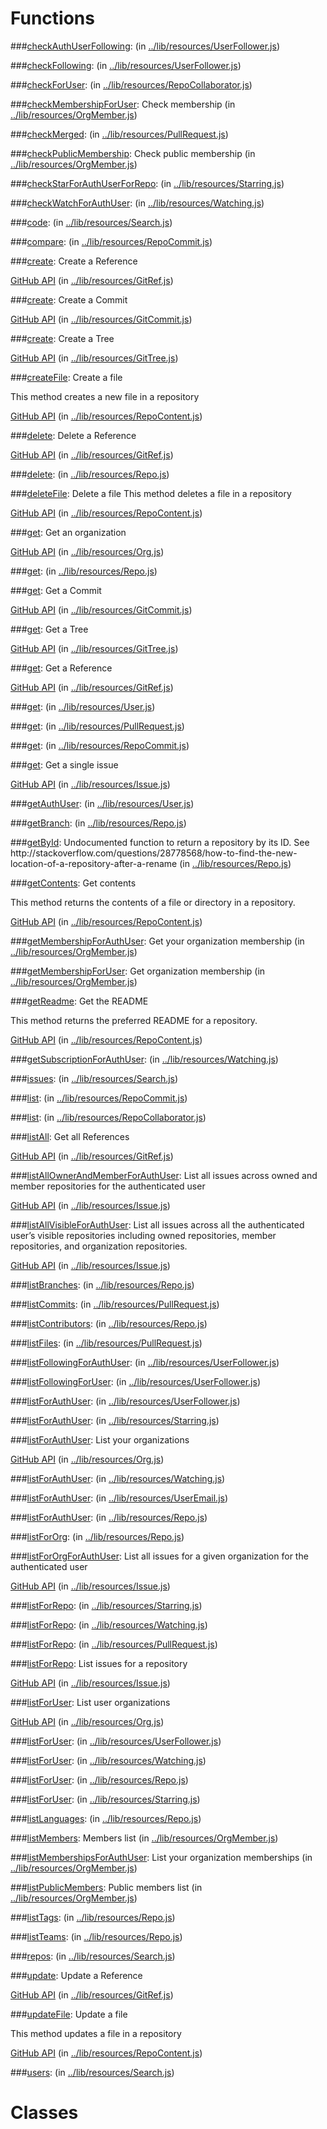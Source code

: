 Functions
=========


###[checkAuthUserFollowing](UserFollower.md):
 (in [..&#x2F;lib&#x2F;resources&#x2F;UserFollower.js](../lib/resources/UserFollower.js))



###[checkFollowing](UserFollower.md):
 (in [..&#x2F;lib&#x2F;resources&#x2F;UserFollower.js](../lib/resources/UserFollower.js))



###[checkForUser](RepoCollaborator.md):
 (in [..&#x2F;lib&#x2F;resources&#x2F;RepoCollaborator.js](../lib/resources/RepoCollaborator.js))



###[checkMembershipForUser](OrgMember.md):
Check membership (in [..&#x2F;lib&#x2F;resources&#x2F;OrgMember.js](../lib/resources/OrgMember.js))



###[checkMerged](PullRequest.md):
 (in [..&#x2F;lib&#x2F;resources&#x2F;PullRequest.js](../lib/resources/PullRequest.js))



###[checkPublicMembership](OrgMember.md):
Check public membership (in [..&#x2F;lib&#x2F;resources&#x2F;OrgMember.js](../lib/resources/OrgMember.js))



###[checkStarForAuthUserForRepo](Starring.md):
 (in [..&#x2F;lib&#x2F;resources&#x2F;Starring.js](../lib/resources/Starring.js))



###[checkWatchForAuthUser](Watching.md):
 (in [..&#x2F;lib&#x2F;resources&#x2F;Watching.js](../lib/resources/Watching.js))



###[code](Search.md):
 (in [..&#x2F;lib&#x2F;resources&#x2F;Search.js](../lib/resources/Search.js))



###[compare](RepoCommit.md):
 (in [..&#x2F;lib&#x2F;resources&#x2F;RepoCommit.js](../lib/resources/RepoCommit.js))



###[create](GitRef.md):
Create a Reference

[GitHub API](https:&#x2F;&#x2F;developer.github.com&#x2F;v3&#x2F;git&#x2F;refs&#x2F;#create-a-reference) (in [..&#x2F;lib&#x2F;resources&#x2F;GitRef.js](../lib/resources/GitRef.js))



###[create](GitCommit.md):
Create a Commit

[GitHub API](https:&#x2F;&#x2F;developer.github.com&#x2F;v3&#x2F;git&#x2F;commits&#x2F;#create-a-commit) (in [..&#x2F;lib&#x2F;resources&#x2F;GitCommit.js](../lib/resources/GitCommit.js))



###[create](GitTree.md):
Create a Tree

[GitHub API](https:&#x2F;&#x2F;developer.github.com&#x2F;v3&#x2F;git&#x2F;trees&#x2F;#create-a-tree) (in [..&#x2F;lib&#x2F;resources&#x2F;GitTree.js](../lib/resources/GitTree.js))



###[createFile](RepoContent.md):
Create a file

This method creates a new file in a repository

[GitHub API](https:&#x2F;&#x2F;developer.github.com&#x2F;v3&#x2F;repos&#x2F;contents&#x2F;#create-a-file) (in [..&#x2F;lib&#x2F;resources&#x2F;RepoContent.js](../lib/resources/RepoContent.js))



###[delete](GitRef.md):
Delete a Reference

[GitHub API](https:&#x2F;&#x2F;developer.github.com&#x2F;v3&#x2F;git&#x2F;refs&#x2F;#delete-a-reference) (in [..&#x2F;lib&#x2F;resources&#x2F;GitRef.js](../lib/resources/GitRef.js))



###[delete](Repo.md):
 (in [..&#x2F;lib&#x2F;resources&#x2F;Repo.js](../lib/resources/Repo.js))



###[deleteFile](RepoContent.md):
Delete a file
This method deletes a file in a repository

[GitHub API](https:&#x2F;&#x2F;developer.github.com&#x2F;v3&#x2F;repos&#x2F;contents&#x2F;#delete-a-file) (in [..&#x2F;lib&#x2F;resources&#x2F;RepoContent.js](../lib/resources/RepoContent.js))



###[get](Org.md):
Get an organization

[GitHub API](https:&#x2F;&#x2F;developer.github.com&#x2F;v3&#x2F;orgs&#x2F;#get-an-organization) (in [..&#x2F;lib&#x2F;resources&#x2F;Org.js](../lib/resources/Org.js))



###[get](Repo.md):
 (in [..&#x2F;lib&#x2F;resources&#x2F;Repo.js](../lib/resources/Repo.js))



###[get](GitCommit.md):
Get a Commit

[GitHub API](https:&#x2F;&#x2F;developer.github.com&#x2F;v3&#x2F;git&#x2F;commits&#x2F;#get-a-commit) (in [..&#x2F;lib&#x2F;resources&#x2F;GitCommit.js](../lib/resources/GitCommit.js))



###[get](GitTree.md):
Get a Tree

[GitHub API](https:&#x2F;&#x2F;developer.github.com&#x2F;v3&#x2F;git&#x2F;trees&#x2F;#get-a-tree) (in [..&#x2F;lib&#x2F;resources&#x2F;GitTree.js](../lib/resources/GitTree.js))



###[get](GitRef.md):
Get a Reference

[GitHub API](https:&#x2F;&#x2F;developer.github.com&#x2F;v3&#x2F;git&#x2F;refs&#x2F;#get-a-reference) (in [..&#x2F;lib&#x2F;resources&#x2F;GitRef.js](../lib/resources/GitRef.js))



###[get](User.md):
 (in [..&#x2F;lib&#x2F;resources&#x2F;User.js](../lib/resources/User.js))



###[get](PullRequest.md):
 (in [..&#x2F;lib&#x2F;resources&#x2F;PullRequest.js](../lib/resources/PullRequest.js))



###[get](RepoCommit.md):
 (in [..&#x2F;lib&#x2F;resources&#x2F;RepoCommit.js](../lib/resources/RepoCommit.js))



###[get](Issue.md):
Get a single issue

[GitHub API](https:&#x2F;&#x2F;developer.github.com&#x2F;v3&#x2F;issues&#x2F;#get-a-single-issue) (in [..&#x2F;lib&#x2F;resources&#x2F;Issue.js](../lib/resources/Issue.js))



###[getAuthUser](User.md):
 (in [..&#x2F;lib&#x2F;resources&#x2F;User.js](../lib/resources/User.js))



###[getBranch](Repo.md):
 (in [..&#x2F;lib&#x2F;resources&#x2F;Repo.js](../lib/resources/Repo.js))



###[getById](Repo.md):
Undocumented function to return a repository by its ID. See http:&#x2F;&#x2F;stackoverflow.com&#x2F;questions&#x2F;28778568&#x2F;how-to-find-the-new-location-of-a-repository-after-a-rename (in [..&#x2F;lib&#x2F;resources&#x2F;Repo.js](../lib/resources/Repo.js))



###[getContents](RepoContent.md):
Get contents

This method returns the contents of a file or directory in a repository.

[GitHub API](https:&#x2F;&#x2F;developer.github.com&#x2F;v3&#x2F;repos&#x2F;contents&#x2F;#get-contents) (in [..&#x2F;lib&#x2F;resources&#x2F;RepoContent.js](../lib/resources/RepoContent.js))



###[getMembershipForAuthUser](OrgMember.md):
Get your organization membership (in [..&#x2F;lib&#x2F;resources&#x2F;OrgMember.js](../lib/resources/OrgMember.js))



###[getMembershipForUser](OrgMember.md):
Get organization membership (in [..&#x2F;lib&#x2F;resources&#x2F;OrgMember.js](../lib/resources/OrgMember.js))



###[getReadme](RepoContent.md):
Get the README

This method returns the preferred README for a repository.

[GitHub API](https:&#x2F;&#x2F;developer.github.com&#x2F;v3&#x2F;repos&#x2F;contents&#x2F;#get-the-readme) (in [..&#x2F;lib&#x2F;resources&#x2F;RepoContent.js](../lib/resources/RepoContent.js))



###[getSubscriptionForAuthUser](Watching.md):
 (in [..&#x2F;lib&#x2F;resources&#x2F;Watching.js](../lib/resources/Watching.js))



###[issues](Search.md):
 (in [..&#x2F;lib&#x2F;resources&#x2F;Search.js](../lib/resources/Search.js))



###[list](RepoCommit.md):
 (in [..&#x2F;lib&#x2F;resources&#x2F;RepoCommit.js](../lib/resources/RepoCommit.js))



###[list](RepoCollaborator.md):
 (in [..&#x2F;lib&#x2F;resources&#x2F;RepoCollaborator.js](../lib/resources/RepoCollaborator.js))



###[listAll](GitRef.md):
Get all References

[GitHub API](https:&#x2F;&#x2F;developer.github.com&#x2F;v3&#x2F;git&#x2F;refs&#x2F;#get-all-references) (in [..&#x2F;lib&#x2F;resources&#x2F;GitRef.js](../lib/resources/GitRef.js))



###[listAllOwnerAndMemberForAuthUser](Issue.md):
List all issues across owned and member repositories for the authenticated user

[GitHub API](https:&#x2F;&#x2F;developer.github.com&#x2F;v3&#x2F;issues&#x2F;#list-issues) (in [..&#x2F;lib&#x2F;resources&#x2F;Issue.js](../lib/resources/Issue.js))



###[listAllVisibleForAuthUser](Issue.md):
List all issues across all the authenticated user’s visible repositories including owned
repositories, member repositories, and organization repositories.

[GitHub API](https:&#x2F;&#x2F;developer.github.com&#x2F;v3&#x2F;issues&#x2F;#list-issues) (in [..&#x2F;lib&#x2F;resources&#x2F;Issue.js](../lib/resources/Issue.js))



###[listBranches](Repo.md):
 (in [..&#x2F;lib&#x2F;resources&#x2F;Repo.js](../lib/resources/Repo.js))



###[listCommits](PullRequest.md):
 (in [..&#x2F;lib&#x2F;resources&#x2F;PullRequest.js](../lib/resources/PullRequest.js))



###[listContributors](Repo.md):
 (in [..&#x2F;lib&#x2F;resources&#x2F;Repo.js](../lib/resources/Repo.js))



###[listFiles](PullRequest.md):
 (in [..&#x2F;lib&#x2F;resources&#x2F;PullRequest.js](../lib/resources/PullRequest.js))



###[listFollowingForAuthUser](UserFollower.md):
 (in [..&#x2F;lib&#x2F;resources&#x2F;UserFollower.js](../lib/resources/UserFollower.js))



###[listFollowingForUser](UserFollower.md):
 (in [..&#x2F;lib&#x2F;resources&#x2F;UserFollower.js](../lib/resources/UserFollower.js))



###[listForAuthUser](UserFollower.md):
 (in [..&#x2F;lib&#x2F;resources&#x2F;UserFollower.js](../lib/resources/UserFollower.js))



###[listForAuthUser](Starring.md):
 (in [..&#x2F;lib&#x2F;resources&#x2F;Starring.js](../lib/resources/Starring.js))



###[listForAuthUser](Org.md):
List your organizations

[GitHub API](https:&#x2F;&#x2F;developer.github.com&#x2F;v3&#x2F;orgs&#x2F;#list-your-organizations) (in [..&#x2F;lib&#x2F;resources&#x2F;Org.js](../lib/resources/Org.js))



###[listForAuthUser](Watching.md):
 (in [..&#x2F;lib&#x2F;resources&#x2F;Watching.js](../lib/resources/Watching.js))



###[listForAuthUser](UserEmail.md):
 (in [..&#x2F;lib&#x2F;resources&#x2F;UserEmail.js](../lib/resources/UserEmail.js))



###[listForAuthUser](Repo.md):
 (in [..&#x2F;lib&#x2F;resources&#x2F;Repo.js](../lib/resources/Repo.js))



###[listForOrg](Repo.md):
 (in [..&#x2F;lib&#x2F;resources&#x2F;Repo.js](../lib/resources/Repo.js))



###[listForOrgForAuthUser](Issue.md):
List all issues for a given organization for the authenticated user

[GitHub API](https:&#x2F;&#x2F;developer.github.com&#x2F;v3&#x2F;issues&#x2F;#list-issues) (in [..&#x2F;lib&#x2F;resources&#x2F;Issue.js](../lib/resources/Issue.js))



###[listForRepo](Starring.md):
 (in [..&#x2F;lib&#x2F;resources&#x2F;Starring.js](../lib/resources/Starring.js))



###[listForRepo](Watching.md):
 (in [..&#x2F;lib&#x2F;resources&#x2F;Watching.js](../lib/resources/Watching.js))



###[listForRepo](PullRequest.md):
 (in [..&#x2F;lib&#x2F;resources&#x2F;PullRequest.js](../lib/resources/PullRequest.js))



###[listForRepo](Issue.md):
List issues for a repository

[GitHub API](https:&#x2F;&#x2F;developer.github.com&#x2F;v3&#x2F;issues&#x2F;#list-issues-for-a-repository) (in [..&#x2F;lib&#x2F;resources&#x2F;Issue.js](../lib/resources/Issue.js))



###[listForUser](Org.md):
List user organizations

[GitHub API](https:&#x2F;&#x2F;developer.github.com&#x2F;v3&#x2F;orgs&#x2F;#list-user-organizations) (in [..&#x2F;lib&#x2F;resources&#x2F;Org.js](../lib/resources/Org.js))



###[listForUser](UserFollower.md):
 (in [..&#x2F;lib&#x2F;resources&#x2F;UserFollower.js](../lib/resources/UserFollower.js))



###[listForUser](Watching.md):
 (in [..&#x2F;lib&#x2F;resources&#x2F;Watching.js](../lib/resources/Watching.js))



###[listForUser](Repo.md):
 (in [..&#x2F;lib&#x2F;resources&#x2F;Repo.js](../lib/resources/Repo.js))



###[listForUser](Starring.md):
 (in [..&#x2F;lib&#x2F;resources&#x2F;Starring.js](../lib/resources/Starring.js))



###[listLanguages](Repo.md):
 (in [..&#x2F;lib&#x2F;resources&#x2F;Repo.js](../lib/resources/Repo.js))



###[listMembers](OrgMember.md):
Members list (in [..&#x2F;lib&#x2F;resources&#x2F;OrgMember.js](../lib/resources/OrgMember.js))



###[listMembershipsForAuthUser](OrgMember.md):
List your organization memberships (in [..&#x2F;lib&#x2F;resources&#x2F;OrgMember.js](../lib/resources/OrgMember.js))



###[listPublicMembers](OrgMember.md):
Public members list (in [..&#x2F;lib&#x2F;resources&#x2F;OrgMember.js](../lib/resources/OrgMember.js))



###[listTags](Repo.md):
 (in [..&#x2F;lib&#x2F;resources&#x2F;Repo.js](../lib/resources/Repo.js))



###[listTeams](Repo.md):
 (in [..&#x2F;lib&#x2F;resources&#x2F;Repo.js](../lib/resources/Repo.js))



###[repos](Search.md):
 (in [..&#x2F;lib&#x2F;resources&#x2F;Search.js](../lib/resources/Search.js))



###[update](GitRef.md):
Update a Reference

[GitHub API](https:&#x2F;&#x2F;developer.github.com&#x2F;v3&#x2F;git&#x2F;refs&#x2F;#update-a-reference) (in [..&#x2F;lib&#x2F;resources&#x2F;GitRef.js](../lib/resources/GitRef.js))



###[updateFile](RepoContent.md):
Update a file

This method updates a file in a repository

[GitHub API](https:&#x2F;&#x2F;developer.github.com&#x2F;v3&#x2F;repos&#x2F;contents&#x2F;#update-a-file) (in [..&#x2F;lib&#x2F;resources&#x2F;RepoContent.js](../lib/resources/RepoContent.js))



###[users](Search.md):
 (in [..&#x2F;lib&#x2F;resources&#x2F;Search.js](../lib/resources/Search.js))





Classes
=======


